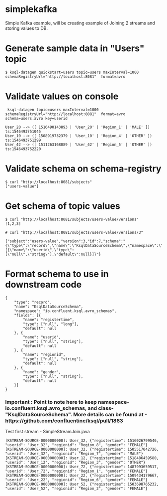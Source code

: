 # simplekafka
Simple Kafka example, will be creating example of Joining 2 streams and storing values to DB.

# Generate sample data in "Users" topic
`$ ksql-datagen quickstart=users topic=users maxInterval=1000 schemaRegistryUrl="http://localhost:8081"  format=avro`

# Validate values on console
` ksql-datagen topic=users maxInterval=1000 schemaRegistryUrl="http://localhost:8081"  format=avro schema=users.avro key=userid`
```
User_20 --> ([ 1516490143893 | 'User_20' | 'Region_1' | 'MALE' ]) ts:1546493751045
User_10 --> ([ 1508919732379 | 'User_10' | 'Region_4' | 'OTHER' ]) ts:1546493751299
User_42 --> ([ 1511263168089 | 'User_42' | 'Region_5' | 'OTHER' ]) ts:1546493752220
```

# Validate schema on schema-registry
    $ curl "http://localhost:8081/subjects"
    ["users-value"]


# Get schema of topic values
    $ curl "http://localhost:8081/subjects/users-value/versions"
    [1,2,3]

`# curl "http://localhost:8081/subjects/users-value/versions/3"`
```
{"subject":"users-value","version":3,"id":7,"schema":"{\"type\":\"record\",\"name\":\"KsqlDataSourceSchema\",\"namespace\":\"io.confluent.ksql.avro_schemas\",\"fields\":[{\"name\":\"userid\",\"type\":[\"null\",\"string\"],\"default\":null}]}"}
```

# Format schema to use in downstream code
```
{
	"type": "record",
	"name": "KsqlDataSourceSchema",
	"namespace": "io.confluent.ksql.avro_schemas",
	"fields": [{
		"name": "registertime",
		"type": ["null", "long"],
		"default": null
	}, {
		"name": "userid",
		"type": ["null", "string"],
		"default": null
	}, {
		"name": "regionid",
		"type": ["null", "string"],
		"default": null
	}, {
		"name": "gender",
		"type": ["null", "string"],
		"default": null
	}]
}
```

### Important : Point to note here to keep namespace-io.confluent.ksql.avro_schemas, and class-"KsqlDataSourceSchema". More details can be found at - https://github.com/confluentinc/ksql/pull/1863

Test first stream - SimpleStreamJoin.java
```
[KSTREAM-SOURCE-0000000000]: User_32, {"registertime": 1516026799546, "userid": "User_32", "regionid": "Region_8", "gender": "FEMALE"}
[KSTREAM-SOURCE-0000000000]: User_32, {"registertime": 1505517042726, "userid": "User_32", "regionid": "Region_7", "gender": "MALE"}
[KSTREAM-SOURCE-0000000000]: User_12, {"registertime": 1518486459580, "userid": "User_12", "regionid": "Region_3", "gender": "OTHER"}
[KSTREAM-SOURCE-0000000000]: User_72, {"registertime": 1487993659517, "userid": "User_72", "regionid": "Region_1", "gender": "FEMALE"}
[KSTREAM-SOURCE-0000000000]: User_22, {"registertime": 1509434179667, "userid": "User_22", "regionid": "Region_6", "gender": "FEMALE"}
[KSTREAM-SOURCE-0000000000]: User_52, {"registertime": 1503698765232, "userid": "User_52", "regionid": "Region_2", "gender": "FEMALE"}
```
